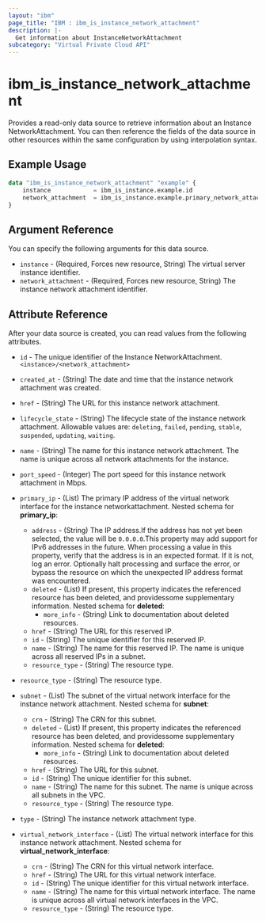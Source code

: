 ```yaml
---
layout: "ibm"
page_title: "IBM : ibm_is_instance_network_attachment"
description: |-
  Get information about InstanceNetworkAttachment
subcategory: "Virtual Private Cloud API"
---
```


# ibm_is_instance_network_attachment

Provides a read-only data source to retrieve information about an Instance NetworkAttachment. You can then reference the fields of the data source in other resources within the same configuration by using interpolation syntax.

## Example Usage

```terraform
data "ibm_is_instance_network_attachment" "example" {
	instance 			= ibm_is_instance.example.id
	network_attachment 	= ibm_is_instance.example.primary_network_attachment.0.id
}
```

## Argument Reference

You can specify the following arguments for this data source.

- `instance` - (Required, Forces new resource, String) The virtual server instance identifier.
- `network_attachment` - (Required, Forces new resource, String) The instance network attachment identifier.

## Attribute Reference

After your data source is created, you can read values from the following attributes.

- `id` - The unique identifier of the Instance NetworkAttachment.`<instance>/<network_attachment>`
- `created_at` - (String) The date and time that the instance network attachment was created.
- `href` - (String) The URL for this instance network attachment.
- `lifecycle_state` - (String) The lifecycle state of the instance network attachment. Allowable values are: `deleting`, `failed`, `pending`, `stable`, `suspended`, `updating`, `waiting`.
- `name` - (String) The name for this instance network attachment. The name is unique across all network attachments for the instance.
- `port_speed` - (Integer) The port speed for this instance network attachment in Mbps.
- `primary_ip` - (List) The primary IP address of the virtual network interface for the instance networkattachment.
	Nested schema for **primary_ip**:
	- `address` - (String) The IP address.If the address has not yet been selected, the value will be `0.0.0.0`.This property may add support for IPv6 addresses in the future. When processing a value in this property, verify that the address is in an expected format. If it is not, log an error. Optionally halt processing and surface the error, or bypass the resource on which the unexpected IP address format was encountered.
	- `deleted` - (List) If present, this property indicates the referenced resource has been deleted, and providessome supplementary information.
		Nested schema for **deleted**:
		- `more_info` - (String) Link to documentation about deleted resources.
	- `href` - (String) The URL for this reserved IP.
	- `id` - (String) The unique identifier for this reserved IP.
	- `name` - (String) The name for this reserved IP. The name is unique across all reserved IPs in a subnet.
	- `resource_type` - (String) The resource type.

- `resource_type` - (String) The resource type.
- `subnet` - (List) The subnet of the virtual network interface for the instance network attachment.
	Nested schema for **subnet**:
	- `crn` - (String) The CRN for this subnet.
	- `deleted` - (List) If present, this property indicates the referenced resource has been deleted, and providessome supplementary information.
	Nested schema for **deleted**:
		- `more_info` - (String) Link to documentation about deleted resources.
	- `href` - (String) The URL for this subnet.
	- `id` - (String) The unique identifier for this subnet.
	- `name` - (String) The name for this subnet. The name is unique across all subnets in the VPC.
	- `resource_type` - (String) The resource type.

- `type` - (String) The instance network attachment type.
- `virtual_network_interface` - (List) The virtual network interface for this instance network attachment.
	Nested schema for **virtual_network_interface**:
	- `crn` - (String) The CRN for this virtual network interface.
	- `href` - (String) The URL for this virtual network interface.
	- `id` - (String) The unique identifier for this virtual network interface.
	- `name` - (String) The name for this virtual network interface. The name is unique across all virtual network interfaces in the VPC.
	- `resource_type` - (String) The resource type.

